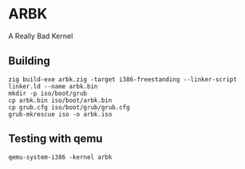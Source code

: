 # ARBK

A Really Bad Kernel

## Building

```
zig build-exe arbk.zig -target i386-freestanding --linker-script linker.ld --name arbk.bin
mkdir -p iso/boot/grub
cp arbk.bin iso/boot/arbk.bin
cp grub.cfg iso/boot/grub/grub.cfg
grub-mkrescue iso -o arbk.iso
```

## Testing with qemu

```
qemu-system-i386 -kernel arbk
```

